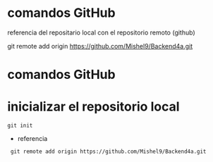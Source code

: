# comandos GitHub
referencia del repositario local con el repositorio remoto (github)

git remote add origin https://github.com/Mishel9/Backend4a.git

# comandos GitHub

# inicializar el repositorio local 

``` 
git init
```

- referencia
```
 git remote add origin https://github.com/Mishel9/Backend4a.git
```
